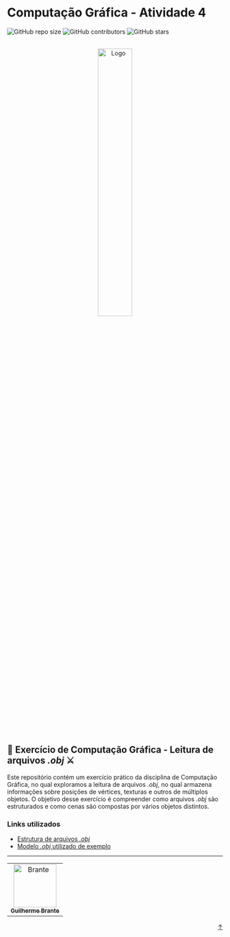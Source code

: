 <div id="top"></div>

# Computação Gráfica - Atividade 4

<!---Shields em: https://shields.io --->

![GitHub repo size](https://img.shields.io/github/repo-size/cavebran/computer-graphics?style=for-the-badge&label=tamanho%20do%20repo&color=red)
![GitHub contributors](https://img.shields.io/github/contributors/cavebran/computer-graphics?style=for-the-badge&label=colaboradores&color=red)
![GitHub stars](https://img.shields.io/github/stars/cavebran/computer-graphics?style=for-the-badge&label=estrelas&color=red)

<!-- LOGO -->
<br />
<div align="center">
  <a href="https://github.com/cavebran/computer-graphics/tree/main/activity-4">
    <img src="https://i.all3dp.com/wp-content/uploads/2018/05/26152516/obj-lead.jpg" alt="Logo" width="40%" height="auto">
  </a>
</div>
<br />
<br />

## 📜 Exercício de Computação Gráfica - Leitura de arquivos *.obj* ⚔️
Este repositório contém um exercício prático da disciplina de Computação Gráfica, no qual exploramos a leitura de arquivos *.obj*, no qual armazena informações sobre posições de vértices, texturas e outros de múltiplos objetos. O objetivo desse exercício é compreender como arquivos *.obj* são estruturados e como cenas são compostas por vários objetos distintos.

### Links utilizados
- [Estrutura de arquivos *.obj*](https://en.wikipedia.org/wiki/Wavefront_.obj_file)
- [Modelo *.obj* utilizado de exemplo](https://free3d.com/3d-model/sting-sword-128810.html)

<hr>

<table>
  <tr>
    <td align="center">
      <a href="https://github.com/cavebran">
        <img src="https://avatars.githubusercontent.com/u/50341294?v=4" width="100px;" alt="Brante"/><br>
        <sub>
          <b>Guilherme Brante</b>
        </sub>
      </a>
    </td>
  </tr>
</table>

<p align="right"><a href="#top">↑</a></p>